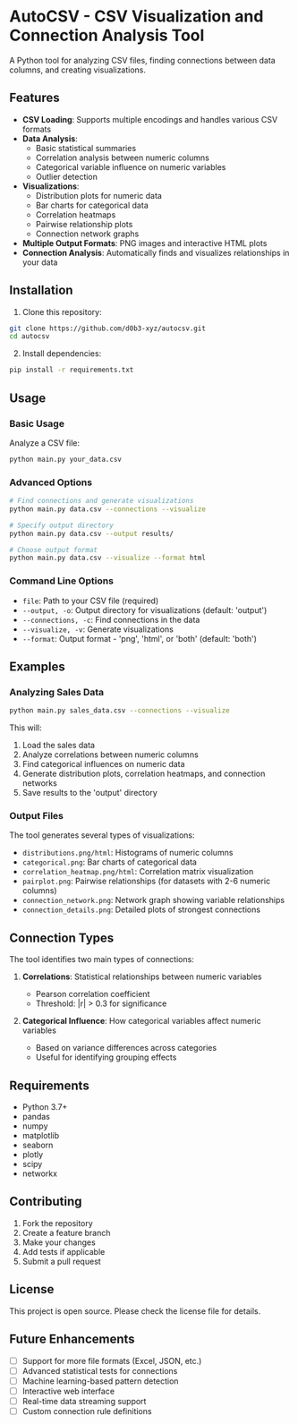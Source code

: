 # AutoCSV - CSV Visualization and Connection Analysis Tool

A Python tool for analyzing CSV files, finding connections between data columns, and creating visualizations.

## Features

- **CSV Loading**: Supports multiple encodings and handles various CSV formats
- **Data Analysis**: 
  - Basic statistical summaries
  - Correlation analysis between numeric columns
  - Categorical variable influence on numeric variables
  - Outlier detection
- **Visualizations**:
  - Distribution plots for numeric data
  - Bar charts for categorical data
  - Correlation heatmaps
  - Pairwise relationship plots
  - Connection network graphs
- **Multiple Output Formats**: PNG images and interactive HTML plots
- **Connection Analysis**: Automatically finds and visualizes relationships in your data

## Installation

1. Clone this repository:
```bash
git clone https://github.com/d0b3-xyz/autocsv.git
cd autocsv
```

2. Install dependencies:
```bash
pip install -r requirements.txt
```

## Usage

### Basic Usage

Analyze a CSV file:
```bash
python main.py your_data.csv
```

### Advanced Options

```bash
# Find connections and generate visualizations
python main.py data.csv --connections --visualize

# Specify output directory
python main.py data.csv --output results/

# Choose output format
python main.py data.csv --visualize --format html
```

### Command Line Options

- `file`: Path to your CSV file (required)
- `--output, -o`: Output directory for visualizations (default: 'output')
- `--connections, -c`: Find connections in the data
- `--visualize, -v`: Generate visualizations
- `--format`: Output format - 'png', 'html', or 'both' (default: 'both')

## Examples

### Analyzing Sales Data
```bash
python main.py sales_data.csv --connections --visualize
```

This will:
1. Load the sales data
2. Analyze correlations between numeric columns
3. Find categorical influences on numeric data
4. Generate distribution plots, correlation heatmaps, and connection networks
5. Save results to the 'output' directory

### Output Files

The tool generates several types of visualizations:

- `distributions.png/html`: Histograms of numeric columns
- `categorical.png`: Bar charts of categorical data
- `correlation_heatmap.png/html`: Correlation matrix visualization
- `pairplot.png`: Pairwise relationships (for datasets with 2-6 numeric columns)
- `connection_network.png`: Network graph showing variable relationships
- `connection_details.png`: Detailed plots of strongest connections

## Connection Types

The tool identifies two main types of connections:

1. **Correlations**: Statistical relationships between numeric variables
   - Pearson correlation coefficient
   - Threshold: |r| > 0.3 for significance

2. **Categorical Influence**: How categorical variables affect numeric variables
   - Based on variance differences across categories
   - Useful for identifying grouping effects

## Requirements

- Python 3.7+
- pandas
- numpy
- matplotlib
- seaborn
- plotly
- scipy
- networkx

## Contributing

1. Fork the repository
2. Create a feature branch
3. Make your changes
4. Add tests if applicable
5. Submit a pull request

## License

This project is open source. Please check the license file for details.

## Future Enhancements

- [ ] Support for more file formats (Excel, JSON, etc.)
- [ ] Advanced statistical tests for connections
- [ ] Machine learning-based pattern detection
- [ ] Interactive web interface
- [ ] Real-time data streaming support
- [ ] Custom connection rule definitions